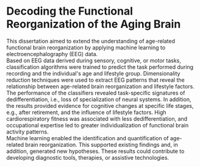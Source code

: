 # Decoding the Functional Reorganization of the Aging Brain

This dissertation aimed to extend the understanding of age-related functional brain reorganization by applying machine learning to electroencephalography (EEG) data.\
Based on EEG data derived during sensory, cognitive, or motor tasks, classification algorithms were trained to predict the task performed during recording and the individual's age and lifestyle group. Dimensionality reduction techniques were used to extract EEG patterns that reveal the relationship between age-related brain reorganization and lifestyle factors.\
The performance of the classifiers revealed task-specific signatures of dedifferentiation, i.e., loss of specialization of neural systems. In addition, the results provided evidence for cognitive changes at specific life stages, e.g., after retirement, and the influence of lifestyle factors. High cardiorespiratory fitness was associated with less dedifferentiation, and occupational expertise led to greater individualization of functional brain activity patterns.\
Machine learning enabled the identification and quantification of age-related brain reorganization. This supported existing findings and, in addition, generated new hypotheses. These results could contribute to developing diagnostic tools, therapies, or assistive technologies.

